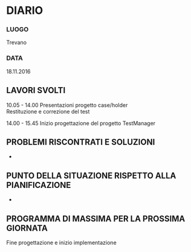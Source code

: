 # DIARIO
### LUOGO
Trevano
### DATA
18.11.2016
## LAVORI SVOLTI
10.05 - 14.00
Presentazioni progetto case/holder
<br>
Restituzione e correzione del test

14.00 - 15.45
Inizio progettazione del progetto TestManager

## PROBLEMI RISCONTRATI E SOLUZIONI
-
## PUNTO DELLA SITUAZIONE RISPETTO ALLA PIANIFICAZIONE
-
## PROGRAMMA DI MASSIMA PER LA PROSSIMA GIORNATA
Fine progettazione e inizio implementazione